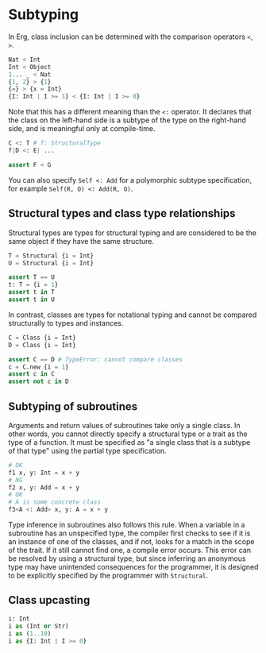 # Subtyping

In Erg, class inclusion can be determined with the comparison operators `<`, `>`.

```python
Nat < Int
Int < Object
1... _ < Nat
{1, 2} > {1}
{=} > {x = Int}
{I: Int | I >= 1} < {I: Int | I >= 0}
```

Note that this has a different meaning than the `<:` operator. It declares that the class on the left-hand side is a subtype of the type on the right-hand side, and is meaningful only at compile-time.

```python
C <: T # T: StructuralType
f|D <: E| ...

assert F < G
```

You can also specify `Self <: Add` for a polymorphic subtype specification, for example ``Self(R, O) <: Add(R, O)``.

## Structural types and class type relationships

Structural types are types for structural typing and are considered to be the same object if they have the same structure.

```python
T = Structural {i = Int}
U = Structural {i = Int}

assert T == U
t: T = {i = 1}
assert t in T
assert t in U
```

In contrast, classes are types for notational typing and cannot be compared structurally to types and instances.

```python
C = Class {i = Int}
D = Class {i = Int}

assert C == D # TypeError: cannot compare classes
c = C.new {i = 1}
assert c in C
assert not c in D
```

## Subtyping of subroutines

Arguments and return values of subroutines take only a single class.
In other words, you cannot directly specify a structural type or a trait as the type of a function.
It must be specified as "a single class that is a subtype of that type" using the partial type specification.

```python
# OK
f1 x, y: Int = x + y
# NG
f2 x, y: Add = x + y
# OK
# A is some concrete class
f3<A <: Add> x, y: A = x + y
```

Type inference in subroutines also follows this rule. When a variable in a subroutine has an unspecified type, the compiler first checks to see if it is an instance of one of the classes, and if not, looks for a match in the scope of the trait. If it still cannot find one, a compile error occurs. This error can be resolved by using a structural type, but since inferring an anonymous type may have unintended consequences for the programmer, it is designed to be explicitly specified by the programmer with `Structural`.

## Class upcasting

```python
i: Int
i as (Int or Str)
i as (1..10)
i as {I: Int | I >= 0}
```

